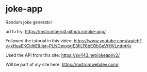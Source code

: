 # joke-app
Random joke generator

url to try: https://mstromberg3.github.io/joke-app/ 

Followed the tutorial in this video: https://www.youtube.com/watch?v=xHuaEKCldhE&list=PLNCevxogE3fiLT6bEObGeVfHVLnttptKv 

Used the API from this site: https://sv443.net/jokeapi/v2/ 

Will be part of my site here: https://mstromwebdev.com/
